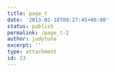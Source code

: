 ```yaml
---
title: page_t
date: '2013-02-18T09:27:45+00:00'
status: publish
permalink: /page_t-2
author: judytuna
excerpt: ''
type: attachment
id: 23
---
```

<!DOCTYPE html PUBLIC "-//W3C//DTD HTML 4.0 Transitional//EN" "http://www.w3.org/TR/REC-html40/loose.dtd">
<?xml encoding="UTF-8">
